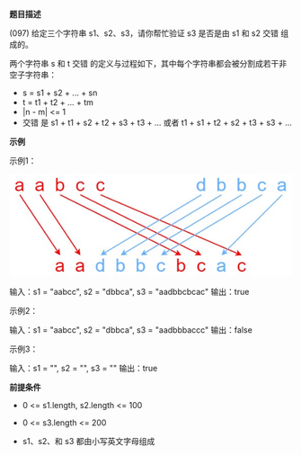 **题目描述**

(097) 给定三个字符串 s1、s2、s3，请你帮忙验证 s3 是否是由 s1 和 s2 交错 组成的。

两个字符串 s 和 t 交错 的定义与过程如下，其中每个字符串都会被分割成若干非空子字符串：

- s = s1 + s2 + ... + sn
- t = t1 + t2 + ... + tm
- |n - m| <= 1
- 交错 是 s1 + t1 + s2 + t2 + s3 + t3 + ... 或者 t1 + s1 + t2 + s2 + t3 + s3 + ...



**示例**

示例1：

![img](.\img\interleave.jpg)

输入：s1 = "aabcc", s2 = "dbbca", s3 = "aadbbcbcac"
输出：true

示例2：

输入：s1 = "aabcc", s2 = "dbbca", s3 = "aadbbbaccc"
输出：false

示例3：

输入：s1 = "", s2 = "", s3 = ""
输出：true



**前提条件**

- 0 <= s1.length, s2.length <= 100

- 0 <= s3.length <= 200

- s1、s2、和 s3 都由小写英文字母组成

  